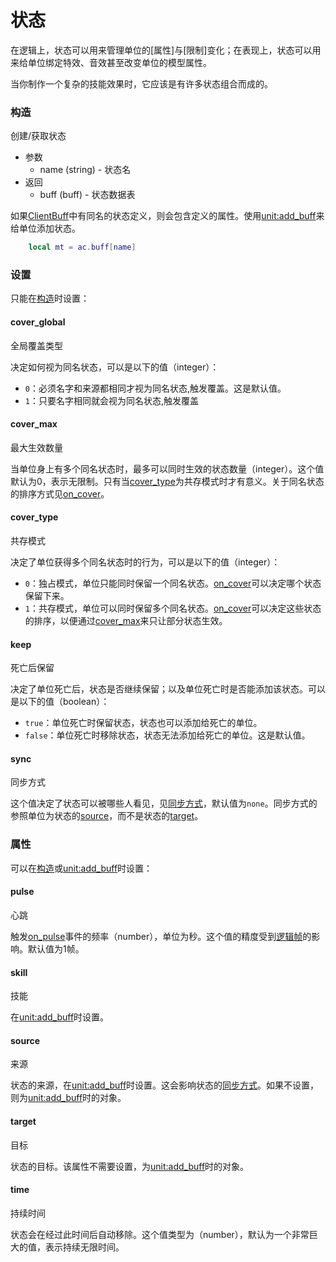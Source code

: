 # 状态
在逻辑上，状态可以用来管理单位的[属性]与[限制]变化；在表现上，状态可以用来给单位绑定特效、音效甚至改变单位的模型属性。

当你制作一个复杂的技能效果时，它应该是有许多状态组合而成的。

### 构造
创建/获取状态

* 参数
    + name (string) - 状态名
* 返回
    + buff (buff) - 状态数据表

如果[ClientBuff]中有同名的状态定义，则会包含定义的属性。使用[unit:add_buff]来给单位添加状态。

```lua
    local mt = ac.buff[name]
```

### 设置
只能在[构造]时设置：

#### cover_global
全局覆盖类型

决定如何视为同名状态，可以是以下的值（integer）：
* `0`：必须名字和来源都相同才视为同名状态,触发覆盖。这是默认值。
* `1`：只要名字相同就会视为同名状态,触发覆盖

#### cover_max
最大生效数量

当单位身上有多个同名状态时，最多可以同时生效的状态数量（integer）。这个值默认为0，表示无限制。只有当[cover_type]为共存模式时才有意义。关于同名状态的排序方式见[on_cover]。

#### cover_type
共存模式

决定了单位获得多个同名状态时的行为，可以是以下的值（integer）：
* `0`：独占模式，单位只能同时保留一个同名状态。[on_cover]可以决定哪个状态保留下来。
* `1`：共存模式，单位可以同时保留多个同名状态。[on_cover]可以决定这些状态的排序，以便通过[cover_max]来只让部分状态生效。

#### keep
死亡后保留

决定了单位死亡后，状态是否继续保留；以及单位死亡时是否能添加该状态。可以是以下的值（boolean）：
* `true`：单位死亡时保留状态，状态也可以添加给死亡的单位。
* `false`：单位死亡时移除状态，状态无法添加给死亡的单位。这是默认值。

#### sync
同步方式

这个值决定了状态可以被哪些人看见，见[同步方式]，默认值为`none`。同步方式的参照单位为状态的[source]，而不是状态的[target]。

### 属性
可以在[构造]或[unit:add_buff]时设置：

#### pulse
心跳

触发[on_pulse]事件的频率（number），单位为秒。这个值的精度受到[逻辑帧]的影响。默认值为1帧。

#### skill
技能

在[unit:add_buff]时设置。

#### source
来源

状态的来源，在[unit:add_buff]时设置。这会影响状态的[同步方式]。如果不设置，则为[unit:add_buff]时的对象。

#### target
目标

状态的目标。该属性不需要设置，为[unit:add_buff]时的对象。

#### time
持续时间

状态会在经过此时间后自动移除。这个值类型为（number），默认为一个非常巨大的值，表示持续无限时间。

[同步方式]: /ac/API/buff/属性/sync
[逻辑帧]: /ac/API/main?id=逻辑帧
[构造]: /ac/API/buff/构造
[ClientBuff]: 404
[unit:add_buff]: /ac/API/unit/add_buff
[on_pulse]: /ac/API/buff/事件/on_pulse
[on_cover]: /ac/API/buff/事件/on_cover
[cover_type]: /ac/API/buff/属性/cover_type
[cover_max]: /ac/API/buff/属性/cover_max
[source]: /ac/API/buff/属性/source
[target]: /ac/API/buff/属性/target
